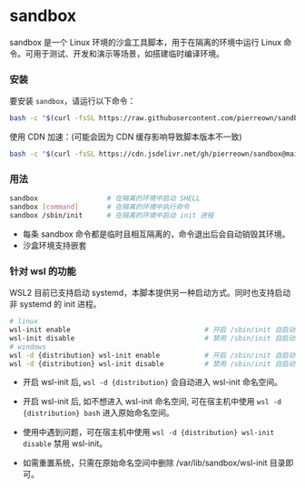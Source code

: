 # sandbox

sandbox 是一个 Linux 环境的沙盒工具脚本，用于在隔离的环境中运行 Linux 命令。可用于测试、开发和演示等场景，如搭建临时编译环境。

### 安装

要安装 `sandbox`，请运行以下命令：

```bash
bash -c "$(curl -fsSL https://raw.githubusercontent.com/pierreown/sandbox/main/install.sh)"
```

使用 CDN 加速：(可能会因为 CDN 缓存影响导致脚本版本不一致)

```bash
bash -c "$(curl -fsSL https://cdn.jsdelivr.net/gh/pierreown/sandbox@main/install.sh)" -- --cdn
```

### 用法

```bash
sandbox                 # 在隔离的环境中启动 SHELL
sandbox [command]       # 在隔离的环境中执行命令
sandbox /sbin/init      # 在隔离的环境中启动 init 进程
```

-   每条 sandbox 命令都是临时且相互隔离的，命令退出后会自动销毁其环境。
-   沙盒环境支持嵌套

### 针对 wsl 的功能

WSL2 目前已支持启动 systemd，本脚本提供另一种启动方式。同时也支持启动非 systemd 的 init 进程。

```bash
# linux
wsl-init enable                                 # 开启 /sbin/init 自启动
wsl-init disable                                # 禁用 /sbin/init 自启动
# windows
wsl -d {distribution} wsl-init enable           # 开启 /sbin/init 自启动
wsl -d {distribution} wsl-init disable          # 禁用 /sbin/init 自启动
```

-   开启 wsl-init 后, `wsl -d {distribution}` 会自动进入 wsl-init 命名空间。

-   开启 wsl-init 后, 如不想进入 wsl-init 命名空间, 可在宿主机中使用 `wsl -d {distribution} bash` 进入原始命名空间。

-   使用中遇到问题，可在宿主机中使用 `wsl -d {distribution} wsl-init disable` 禁用 wsl-init。

-   如需重置系统，只需在原始命名空间中删除 /var/lib/sandbox/wsl-init 目录即可。
